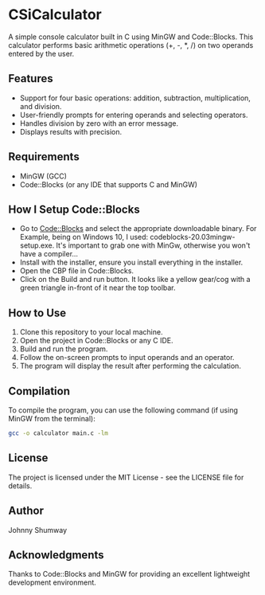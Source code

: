 # CSiCalculator

A simple console calculator built in C using MinGW and Code::Blocks. This calculator performs basic arithmetic operations (+, -, *, /) on two operands entered by the user.

## Features

- Support for four basic operations: addition, subtraction, multiplication, and division.
- User-friendly prompts for entering operands and selecting operators.
- Handles division by zero with an error message.
- Displays results with precision.

## Requirements

- MinGW (GCC)
- Code::Blocks (or any IDE that supports C and MinGW)

## How I Setup Code::Blocks
- Go to [Code::Blocks](https://www.codeblocks.org/downloads/binaries/) and select the appropriate downloadable binary. For Example, being on Windows 10, I used: codeblocks-20.03mingw-setup.exe. It's important to grab one with MinGw, otherwise you won't have a compiler...
- Install with the installer, ensure you install everything in the installer.
- Open the CBP file in Code::Blocks.
- Click on the Build and run button. It looks like a yellow gear/cog with a green triangle in-front of it near the top toolbar.

## How to Use

1. Clone this repository to your local machine.
2. Open the project in Code::Blocks or any C IDE.
3. Build and run the program.
4. Follow the on-screen prompts to input operands and an operator.
5. The program will display the result after performing the calculation.

## Compilation

To compile the program, you can use the following command (if using MinGW from the terminal):

```bash
gcc -o calculator main.c -lm
```

## License
The project is licensed under the MIT License - see the LICENSE file for details.

## Author
Johnny Shumway

## Acknowledgments
Thanks to Code::Blocks and MinGW for providing an excellent lightweight development environment.
